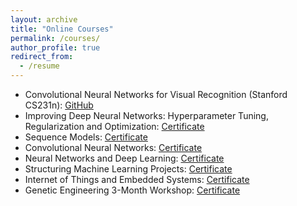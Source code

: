 ```yaml
---
layout: archive
title: "Online Courses"
permalink: /courses/
author_profile: true
redirect_from:
  - /resume
---
```



* Convolutional Neural Networks for Visual Recognition (Stanford CS231n): [GitHub](https://github.com/teshnizi2/CS231n-Assignments)
* Improving Deep Neural Networks: Hyperparameter Tuning, Regularization and Optimization: [Certificate](https://coursera.org/share/1a68c495206dc47a91e6e0a2dd8f03d8)
* Sequence Models: [Certificate](https://coursera.org/share/86e6fef8cf97ebf6c27161751741c14f)
* Convolutional Neural Networks: [Certificate](https://coursera.org/share/86e6fef8cf97ebf6c27161751741c14f)
* Neural Networks and Deep Learning: [Certificate](https://coursera.org/share/b7f7452ca559f03b7df981536179613c)
* Structuring Machine Learning Projects: [Certificate](https://coursera.org/share/7431fc2efcabb45e4c94bae2db6d0d83)
* Internet of Things and Embedded Systems: [Certificate](https://github.com/user-attachments/files/18399252/Coursera.W59XOSO6WUNR.pdf)
* Genetic Engineering 3-Month Workshop: [Certificate](https://github.com/teshnizi2/teshnizi2.github.io/assets/59166955/90a31818-044e-4ecd-927c-dae94077d758)

